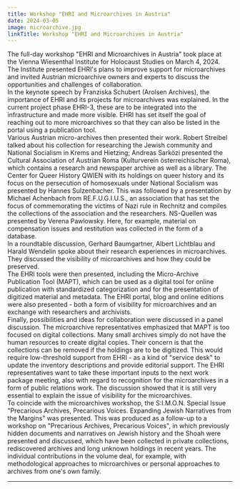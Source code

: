 ```yaml
---
title: Workshop "EHRI and Microarchives in Austria"
date: 2024-03-05
image: microarchive.jpg
linkTitle: Workshop "EHRI and Microarchives in Austria"
---
```

The full-day workshop "EHRI and Microarchives in Austria" took place at the Vienna Wiesenthal Institute for Holocaust Studies on March 4, 2024. The Institute presented EHRI's plans to improve support for microarchives and invited Austrian microarchive owners and experts to discuss the opportunities and challenges of collaboration.\
In the keynote speech by Franziska Schubert (Arolsen Archives), the importance of EHRI and its projects for microarchives was explained. In the current project phase EHRI-3, these are to be integrated into the infrastructure and made more visible. EHRI has set itself the goal of reaching out to more microarchives so that they can also be listed in the portal using a publication tool.\
Various Austrian micro-archives then presented their work. Robert Streibel talked about his collection for researching the Jewish community and National Socialism in Krems and Hietzing; Andreas Sarközi presented the Cultural Association of Austrian Roma (Kulturverein österreichischer Roma), which contains a research and newspaper archive as well as a library. The Center for Queer History QWIEN with its holdings on queer history and its focus on the persecution of homosexuals under National Socialism was presented by Hannes Sulzenbacher. This was followed by a presentation by Michael Achenbach from RE.F.U.G.I.U.S., an association that has set the focus of commemorating the victims of Nazi rule in Rechnitz and compiles the collections of the association and the researchers. NS-Quellen was presented by Verena Pawlowsky. Here, for example, material on compensation issues and restitution was collected in the form of a database.\
In a roundtable discussion, Gerhard Baumgartner, Albert Lichtblau and Harald Wendelin spoke about their research experiences in microarchives. They discussed the visibility of microarchives and how they could be preserved.\
The EHRI tools were then presented, including the Micro-Archive Publication Tool (MAPT), which can be used as a digital tool for online publication with standardized categorization and for the presentation of digitized material and metadata. The EHRI portal, blog and online editions were also presented - both a form of visibility for microarchives and an exchange with researchers and archivists.\
Finally, possibilities and ideas for collaboration were discussed in a panel discussion. The microarchive representatives emphasized that MAPT is too focused on digital collections. Many small archives simply do not have the human resources to create digital copies. Their concern is that the collections can be removed if the holdings are to be digitized. This would require low-threshold support from EHRI - as a kind of "service desk" to update the inventory descriptions and provide editorial support. The EHRI representatives want to take these important inputs to the next work package meeting, also with regard to recognition for the microarchives in a form of public relations work. The discussion showed that it is still very essential to explain the issue of visibility for the microarchives.\
To coincide with the microarchives workshop, the S:I.M.O.N. Special Issue "Precarious Archives, Precarious Voices. Expanding Jewish Narratives from the Margins" was presented. This was produced as a follow-up to a workshop on "Precarious Archives, Precarious Voices", in which previously hidden documents and narratives on Jewish history and the Shoah were presented and discussed, which have been collected in private collections, rediscovered archives and long unknown holdings in recent years. The individual contributions in the volume deal, for example, with methodological approaches to microarchives or personal approaches to archives from one's own family.

---
